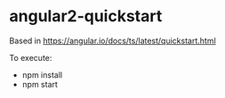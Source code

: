 # angular2-quickstart

Based in https://angular.io/docs/ts/latest/quickstart.html

To execute:
- npm install
- npm start
